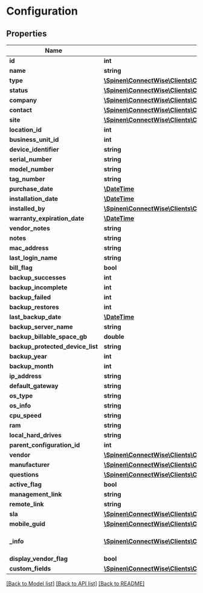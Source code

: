 # Configuration

## Properties
Name | Type | Description | Notes
------------ | ------------- | ------------- | -------------
**id** | **int** |  | [optional] 
**name** | **string** |  | 
**type** | [**\Spinen\ConnectWise\Clients\Company\Spinen\ConnectWise\Clients\Company\Model\ConfigurationTypeReference**](ConfigurationTypeReference.md) |  | 
**status** | [**\Spinen\ConnectWise\Clients\Company\Spinen\ConnectWise\Clients\Company\Model\ConfigurationStatusReference**](ConfigurationStatusReference.md) |  | [optional] 
**company** | [**\Spinen\ConnectWise\Clients\Company\Spinen\ConnectWise\Clients\Company\Model\CompanyReference**](CompanyReference.md) |  | 
**contact** | [**\Spinen\ConnectWise\Clients\Company\Spinen\ConnectWise\Clients\Company\Model\ContactReference**](ContactReference.md) |  | [optional] 
**site** | [**\Spinen\ConnectWise\Clients\Company\Spinen\ConnectWise\Clients\Company\Model\SiteReference**](SiteReference.md) |  | [optional] 
**location_id** | **int** |  | [optional] 
**business_unit_id** | **int** |  | [optional] 
**device_identifier** | **string** |  | [optional] 
**serial_number** | **string** |  | [optional] 
**model_number** | **string** |  | [optional] 
**tag_number** | **string** |  | [optional] 
**purchase_date** | [**\DateTime**](\DateTime.md) |  | [optional] 
**installation_date** | [**\DateTime**](\DateTime.md) |  | [optional] 
**installed_by** | [**\Spinen\ConnectWise\Clients\Company\Spinen\ConnectWise\Clients\Company\Model\MemberReference**](MemberReference.md) |  | [optional] 
**warranty_expiration_date** | [**\DateTime**](\DateTime.md) |  | [optional] 
**vendor_notes** | **string** |  | [optional] 
**notes** | **string** |  | [optional] 
**mac_address** | **string** |  | [optional] 
**last_login_name** | **string** |  | [optional] 
**bill_flag** | **bool** |  | [optional] 
**backup_successes** | **int** |  | [optional] 
**backup_incomplete** | **int** |  | [optional] 
**backup_failed** | **int** |  | [optional] 
**backup_restores** | **int** |  | [optional] 
**last_backup_date** | [**\DateTime**](\DateTime.md) |  | [optional] 
**backup_server_name** | **string** |  | [optional] 
**backup_billable_space_gb** | **double** |  | [optional] 
**backup_protected_device_list** | **string** |  | [optional] 
**backup_year** | **int** |  | [optional] 
**backup_month** | **int** |  | [optional] 
**ip_address** | **string** |  | [optional] 
**default_gateway** | **string** |  | [optional] 
**os_type** | **string** |  | [optional] 
**os_info** | **string** |  | [optional] 
**cpu_speed** | **string** |  | [optional] 
**ram** | **string** |  | [optional] 
**local_hard_drives** | **string** |  | [optional] 
**parent_configuration_id** | **int** |  | [optional] 
**vendor** | [**\Spinen\ConnectWise\Clients\Company\Spinen\ConnectWise\Clients\Company\Model\CompanyReference**](CompanyReference.md) |  | [optional] 
**manufacturer** | [**\Spinen\ConnectWise\Clients\Company\Spinen\ConnectWise\Clients\Company\Model\ManufacturerReference**](ManufacturerReference.md) |  | [optional] 
**questions** | [**\Spinen\ConnectWise\Clients\Company\Spinen\ConnectWise\Clients\Company\Model\ConfigurationQuestion[]**](ConfigurationQuestion.md) |  | [optional] 
**active_flag** | **bool** |  | [optional] 
**management_link** | **string** |  | [optional] 
**remote_link** | **string** |  | [optional] 
**sla** | [**\Spinen\ConnectWise\Clients\Company\Spinen\ConnectWise\Clients\Company\Model\SLAReference**](SLAReference.md) |  | [optional] 
**mobile_guid** | [**\Spinen\ConnectWise\Clients\Company\Spinen\ConnectWise\Clients\Company\Model\Guid**](Guid.md) |  | [optional] 
**_info** | [**\Spinen\ConnectWise\Clients\Company\Spinen\ConnectWise\Clients\Company\Model\Metadata**](Metadata.md) | Metadata of the entity | [optional] 
**display_vendor_flag** | **bool** |  | [optional] 
**custom_fields** | [**\Spinen\ConnectWise\Clients\Company\Spinen\ConnectWise\Clients\Company\Model\CustomFieldValue[]**](CustomFieldValue.md) |  | [optional] 

[[Back to Model list]](../README.md#documentation-for-models) [[Back to API list]](../README.md#documentation-for-api-endpoints) [[Back to README]](../README.md)


